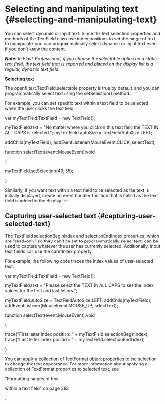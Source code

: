 # Selecting and manipulating text {#selecting-and-manipulating-text}

You can select dynamic or input text. Since the text selection properties and methods of the TextField class use index positions to set the range of text to manipulate, you can programmatically select dynamic or input text even if you don’t know the content.

**_Note:_** _In Flash Professional, if you choose the selectable option on a static text field, the text field that is exported and placed on the display list is a regular, dynamic text field._

**Selecting text**

The openfl.text.TextField.selectable property is true by default, and you can programmatically select text using the setSelection() method.

For example, you can set specific text within a text field to be selected when the user clicks the text field:

var myTextField:TextField = new TextField();

myTextField.text = "No matter where you click on this text field the TEXT IN ALL CAPS is selected."; myTextField.autoSize = TextFieldAutoSize.LEFT;

addChild(myTextField); addEventListener(MouseEvent.CLICK, selectText);

function selectText(event:MouseEvent):void

{

myTextField.setSelection(49, 65);

}

Similarly, if you want text within a text field to be selected as the text is initially displayed, create an event handler function that is called as the text field is added to the display list.

## Capturing user-selected text {#capturing-user-selected-text}

The TextField selectionBeginIndex and selectionEndIndex properties, which are "read-only" so they can’t be set to programmatically select text, can be used to capture whatever the user has currently selected. Additionally, input text fields can use the caretIndex property.

For example, the following code traces the index values of user-selected text:

var myTextField:TextField = new TextField();

myTextField.text = "Please select the TEXT IN ALL CAPS to see the index values for the first and last letters.";

myTextField.autoSize = TextFieldAutoSize.LEFT; addChild(myTextField); addEventListener(MouseEvent.MOUSE_UP, selectText);

function selectText(event:MouseEvent):void

{

trace("First letter index position: " + myTextField.selectionBeginIndex); trace("Last letter index position: " + myTextField.selectionEndIndex);

}

You can apply a collection of TextFormat object properties to the selection to change the text appearance. For more information about applying a collection of TextFormat properties to selected text, see

"Formatting ranges of text

within a text field" on page 383

.